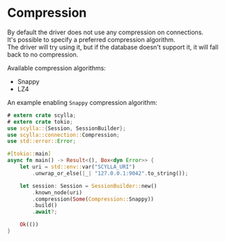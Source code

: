 # Compression

By default the driver does not use any compression on connections.\
It's possible to specify a preferred compression algorithm. \
The driver will try using it, but if the database doesn't support it, it will fall back to no compression.

Available compression algorithms:
* Snappy
* LZ4

An example enabling `Snappy` compression algorithm:
```rust
# extern crate scylla;
# extern crate tokio;
use scylla::{Session, SessionBuilder};
use scylla::connection::Compression;
use std::error::Error;

#[tokio::main]
async fn main() -> Result<(), Box<dyn Error>> {
    let uri = std::env::var("SCYLLA_URI")
        .unwrap_or_else(|_| "127.0.0.1:9042".to_string());

    let session: Session = SessionBuilder::new()
        .known_node(uri)
        .compression(Some(Compression::Snappy))
        .build()
        .await?;

    Ok(())
}
```